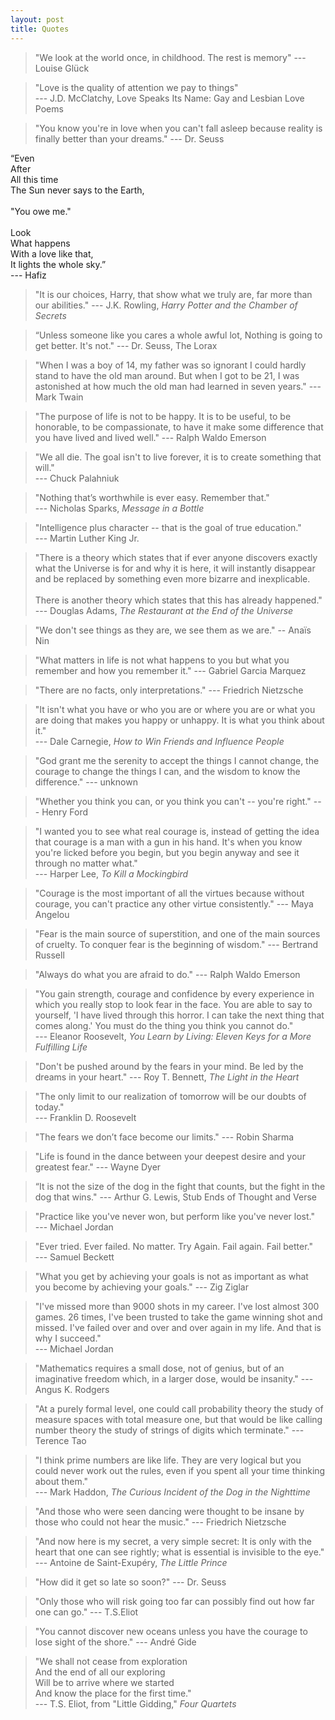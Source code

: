 ```yaml
---
layout: post
title: Quotes
---
```


> "We look at the world once, in childhood. The rest is memory" --- Louise Glück

> "Love is the quality of attention we pay to things" <br> --- J.D. McClatchy, Love Speaks Its Name: Gay and Lesbian Love Poems

> "You know you're in love when you can't fall asleep because reality is finally better than your dreams." --- Dr. Seuss

“Even <br> After <br> All this time <br> The Sun never says to the Earth, <br> <br> "You owe me."  <br><br> Look <br> What happens <br> With a love like that, <br> It lights the whole sky.” <br> --- Hafiz 

> "It is our choices, Harry, that show what we truly are, far more than our abilities." --- J.K. Rowling, <i>Harry Potter and the Chamber of Secrets</i>

> “Unless someone like you cares a whole awful lot, Nothing is going to get better. It's not." --- Dr. Seuss, The Lorax

> "When I was a boy of 14, my father was so ignorant I could hardly stand to have the old man around. But when I got to be 21, I was astonished at how much the old man had learned in seven years." --- Mark Twain

> "The purpose of life is not to be happy. It is to be useful, to be honorable, to be compassionate, to have it make some difference that you have lived and lived well."
--- Ralph Waldo Emerson

> "We all die. The goal isn't to live forever, it is to create something that will." <br>
--- Chuck Palahniuk

> "Nothing that’s worthwhile is ever easy. Remember that." <br> --- Nicholas Sparks, <i>Message in a Bottle</i>

> "Intelligence plus character -- that is the goal of true education." <br> --- Martin Luther King Jr.

> "There is a theory which states that if ever anyone discovers exactly what the Universe is for and why it is here, it will instantly disappear and be replaced by something even more bizarre and inexplicable. <br><br> There is another theory which states that this has already happened." <br> --- Douglas Adams, <i>The Restaurant at the End of the Universe</i>

> "We don't see things as they are, we see them as we are." -- Anaïs Nin

> "What matters in life is not what happens to you but what you remember and how you remember it." --- Gabriel Garcia Marquez

> "There are no facts, only interpretations." --- Friedrich Nietzsche

> "It isn't what you have or who you are or where you are or what you are doing that makes you happy or unhappy. It is what you think about it." <br> --- Dale Carnegie, <i>How to Win Friends and Influence People</i>

> "God grant me the serenity to accept the things I cannot change, the courage to change the things I can, and the wisdom to know the difference." --- unknown

> "Whether you think you can, or you think you can't -- you're right." --- Henry Ford

> "I wanted you to see what real courage is, instead of getting the idea that courage is a man with a gun in his hand. It's when you know you're licked before you begin, but you begin anyway and see it through no matter what." <br> --- Harper Lee, <i>To Kill a Mockingbird</i>

> "Courage is the most important of all the virtues because without courage, you can't practice any other virtue consistently." --- Maya Angelou

> "Fear is the main source of superstition, and one of the main sources of cruelty. To conquer fear is the beginning of wisdom." --- Bertrand Russell

> "Always do what you are afraid to do." --- Ralph Waldo Emerson

> "You gain strength, courage and confidence by every experience in which you really stop to look fear in the face. You are able to say to yourself, 'I have lived through this horror. I can take the next thing that comes along.' You must do the thing you think you cannot do." <br> --- Eleanor Roosevelt, <i>You Learn by Living: Eleven Keys for a More Fulfilling Life</i>

> "Don't be pushed around by the fears in your mind. Be led by the dreams in your heart." --- Roy T. Bennett, <i>The Light in the Heart</i>

> "The only limit to our realization of tomorrow will be our doubts of today." <br> --- Franklin D. Roosevelt

> "The fears we don’t face become our limits." --- Robin Sharma

> "Life is found in the dance between your deepest desire and your greatest fear." --- Wayne Dyer

> “It is not the size of the dog in the fight that counts, but the fight in the dog that wins." --- Arthur G. Lewis, Stub Ends of Thought and Verse

> "Practice like you've never won, but perform like you've never lost." <br> --- Michael Jordan

> "Ever tried. Ever failed. No matter. Try Again. Fail again. Fail better." <br> --- Samuel Beckett

> "What you get by achieving your goals is not as important as what you become by achieving your goals." --- Zig Ziglar

> "I've missed more than 9000 shots in my career. I've lost almost 300 games. 26 times, I've been trusted to take the game winning shot and missed. I've failed over and over and over again in my life. And that is why I succeed." <br>
--- Michael Jordan

> "Mathematics requires a small dose, not of genius, but of an imaginative freedom which, in a larger dose, would be insanity." --- Angus K. Rodgers

> "At a purely formal level, one could call probability theory the study of measure spaces with total measure one, but that would be like calling number theory the study of strings of digits which terminate." --- Terence Tao

> "I think prime numbers are like life. They are very logical but you could never work out the rules, even if you spent all your time thinking about them." <br>
--- Mark Haddon, <i>The Curious Incident of the Dog in the Nighttime</i> 

> "And those who were seen dancing were thought to be insane by those who could not hear the music." --- Friedrich Nietzsche

> "And now here is my secret, a very simple secret: It is only with the heart that one can see rightly; what is essential is invisible to the eye." <br>
--- Antoine de Saint-Exupéry, <i>The Little Prince</i>

> "How did it get so late so soon?" --- Dr. Seuss

> "Only those who will risk going too far can possibly find out how far one can go." --- T.S.Eliot

> "You cannot discover new oceans unless you have the courage to lose sight of the shore." --- André Gide

> "We shall not cease from exploration <br> And the end of all our exploring <br>
Will be to arrive where we started <br> And know the place for the first time." <br>
--- T.S. Eliot, from "Little Gidding," <i>Four Quartets</i>




